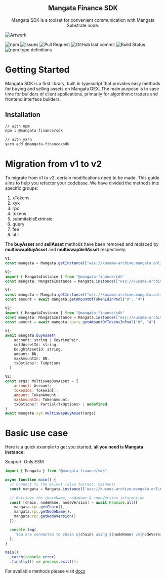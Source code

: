 <h2 align="center">Mangata Finance SDK</h2>

<p align="center">
    Mangata SDK is a toolset for convenient communication with Mangata Substrate node.
</p>

![Artwork](https://blog.mangata.finance/assets/posts/themis-cover.png)

![npm](https://img.shields.io/npm/v/%40mangata-finance%2Fsdk)
![Issues](https://img.shields.io/github/issues/mangata-finance/mangata-sdk)
![Pull Request](https://img.shields.io/github/issues-pr/mangata-finance/mangata-sdk)
![GitHub last commit](https://img.shields.io/github/last-commit/mangata-finance/mangata-sdk)
![Build Status](https://img.shields.io/endpoint.svg?url=https%3A%2F%2Factions-badge.atrox.dev%2Fmangata-finance%2Fmangata-sdk%2Fbadge%3Fref%3Ddevelop&style=flat)
![npm type definitions](https://img.shields.io/npm/types/%40mangata-finance%2Fsdk)

# Getting Started

Mangata SDK is a first library, built in typescript that provides easy methods for buying and selling assets on Mangata DEX. The main purpose is to save time for builders of client applications, primarily for algorithmic traders and frontend interface builders.

## Installation

```sh
// with npm
npm i @mangata-finance/sdk

// with yarn
yarn add @mangata-finance/sdk
```

# Migration from v1 to v2

To migrate from v1 to v2, certain modifications need to be made. This guide aims to help you refactor your codebase. We have divided the methods into specific groups:

1. xTokens
2. xyk
3. rpc
4. tokens
5. submitableExtrinsic
6. query
7. fee
8. util

The **buyAsset** and **sellAsset** methods have been removed and replaced by **multiswapBuyAsset** and **multiswapSellAsset** respectively.

```js
V1:
const mangata = Mangata.getInstance(["wss://kusama-archive.mangata.online"]);

V2:
import { MangataInstance } from "@mangata-finance/sdk"
const mangata: MangataInstance = Mangata.instance(["wss://kusama-archive.mangata.online"]);
```

```js
V1:
const mangata = Mangata.getInstance(["wss://kusama-archive.mangata.online"]);
const amount = await mangata.getAmountOfTokenIdInPool("0", "4")

V2:
import { MangataInstance } from "@mangata-finance/sdk"
const mangata: MangataInstance = Mangata.instance(["wss://kusama-archive.mangata.online"]);
const amount = await mangata.query.getAmountOfTokensInPool("0", "4")
```

```js
V1:
await mangata.buyAsset(
    account: string | KeyringPair,
    soldAssetId: string,
    boughtAssetId: string,
    amount: BN,
    maxAmountIn: BN,
    txOptions?: TxOptions
  )

V2:
const args: MultiswapBuyAsset = {
    account: Account;
    tokenIds: TokenId[];
    amount: TokenAmount;
    maxAmountIn: TokenAmount;
    txOptions?: Partial<TxOptions> | undefined;
}
await mangata.xyk.multiswapBuyAsset(args)
```

# Basic use case

Here is a quick example to get you started, **all you need is Mangata instance**:

Support: Only ESM

```js
import { Mangata } from "@mangata-finance/sdk";

async function main() {
  // Connect to the mainet (also testnet, mainnet)
  const mangata = Mangata.instance(["wss://kusama-archive.mangata.online"]);

  // Retrieve the chainName, nodeName & nodeVersion information
  const [chain, nodeName, nodeVersion] = await Promise.all([
    mangata.rpc.getChain(),
    mangata.rpc.getNodeName(),
    mangata.rpc.getNodeVersion()
  ]);

  console.log(
    `You are connected to chain ${chain} using ${nodeName} v${nodeVersion}`
  );
}

main()
  .catch(console.error)
  .finally(() => process.exit());
```

For available methods please visit [docs](https://docs.mangata.finance/sdk/)
